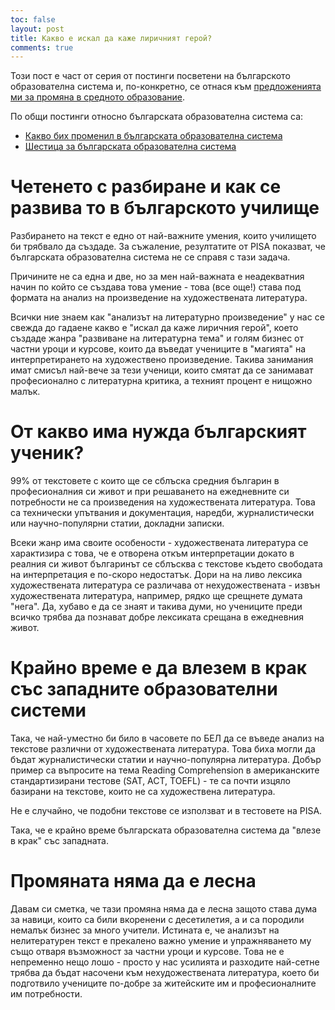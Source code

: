 ```yaml
---
toc: false
layout: post
title: Какво е искал да каже лиричният герой?
comments: true
---
```

Този пост е част от серия от постинги посветени на българското образователна система и, по-конкретно, се отнася към [предложенията ми за промяна в средното образование](2021-02-05-secondary-ed.md).

По общи постинги относно българската образователна система са:

* [Какво бих променил в българската образователна система](2021-02-05-education.md)
* [Шестица за българската образователна система](2021-02-05-6perc.md)

# Четенето с разбиране и как се развива то в българското училище

Разбирането на текст е едно от най-важните умения, които училището би трябвало да създаде. За съжаление, резултатите от PISA показват, че българската образователна система не се справя с тази задача.

Причините не са една и две, но за мен най-важната е неадекватния начин по който се създава това умение - това (все още!) става под формата на анализ на произведение на художествената литература.

Всички ние знаем как "анализът на литературно произведение" у нас се свежда до гадаене какво е "искал да каже лиричния герой", което създаде жанра "развиване на литературна тема" и голям бизнес от частни уроци и курсове, които да въведат учениците в "магията" на интерпретирането на художествено произведение. Такива занимания имат смисъл най-вече за тези ученици, които смятат да се занимават професионално с литературна критика, а техният процент е нищожно малък.

# От какво има нужда българският ученик?

99% от текстовете с които ще се сблъска средния българин в професионалния си живот и при решаването на ежедневните си потребности не са произведения на художествената литература. Това са технически упътвания и документация, наредби, журналистически или научно-популярни статии, докладни записки. 

Всеки жанр има своите особености - художествената литература се характизира с това, че е отворена откъм интерпретации докато в реалния си живот българинът се сблъсква с текстове където свободата на интерпретация е по-скоро недостатък. Дори на на ливо лексика художествената литература се различава от нехудожествената - извън художествената литература, например, рядко ще срещнете думата "нега". Да, хубаво е да се знаят и такива думи, но учениците преди всичко трябва да познават добре лексиката срещана в ежедневния живот.

# Крайно време е да влезем в крак със западните образователни системи

Така, че най-уместно би било в часовете по БЕЛ да се въведе анализ на текстове различни от художествената литература. Това биха могли да бъдат журналистически статии и научно-популярна литература. Добър пример са въпросите на тема Reading Comprehension в американските стандартизирани тестове (SAT, ACT, TOEFL) - те са почти изцяло базирани на текстове, които не са художествена литература.

Не е случайно, че подобни текстове се използват и в тестовете на PISA.

Така, че е крайно време българската образователна система да "влезе в крак" със западната.

# Промяната няма да е лесна

Давам си сметка, че тази промяна няма да е лесна защото става дума за навици, които са били вкоренени с десетилетия, а и са породили немалък бизнес за много учители. Истината е, че анализът на нелитературен текст е прекалено важно умение и упражняването му също отваря възможност за частни уроци и курсове. Това не е непременно нещо лошо - просто у нас усилията и разходите най-сетне трябва да бъдат насочени към нехудожествената литература, което би подготвило учениците по-добре за житейските им и професионалните им потребности.
